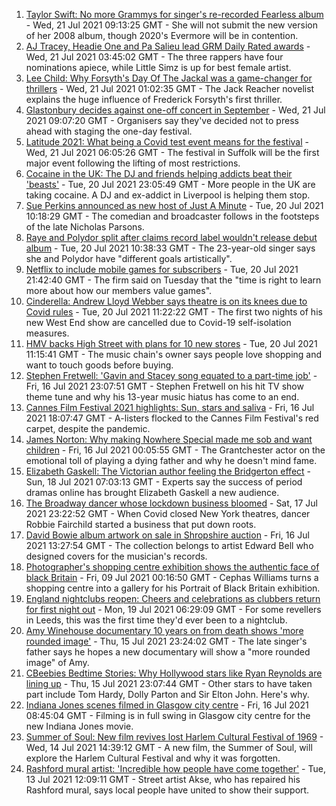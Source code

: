 1. [Taylor Swift: No more Grammys for singer's re-recorded Fearless album](https://www.bbc.co.uk/news/entertainment-arts-57913404) - Wed, 21 Jul 2021 09:13:25 GMT - She will not submit the new version of her 2008 album, though 2020's Evermore will be in contention.
2. [AJ Tracey, Headie One and Pa Salieu lead GRM Daily Rated awards](https://www.bbc.co.uk/news/entertainment-arts-57903275) - Wed, 21 Jul 2021 03:45:02 GMT - The three rappers have four nominations apiece, while Little Simz is up for best female artist.
3. [Lee Child: Why Forsyth's Day Of The Jackal was a game-changer for thrillers](https://www.bbc.co.uk/news/entertainment-arts-57856646) - Wed, 21 Jul 2021 01:02:35 GMT - The Jack Reacher novelist explains the huge influence of Frederick Forsyth's first thriller.
4. [Glastonbury decides against one-off concert in September](https://www.bbc.co.uk/news/entertainment-arts-57913369) - Wed, 21 Jul 2021 09:07:20 GMT - Organisers say they've decided not to press ahead with staging the one-day festival.
5. [Latitude 2021: What being a Covid test event means for the festival](https://www.bbc.co.uk/news/uk-england-suffolk-57895625) - Wed, 21 Jul 2021 06:05:26 GMT - The festival in Suffolk will be the first major event following the lifting of most restrictions.
6. [Cocaine in the UK: The DJ and friends helping addicts beat their 'beasts'](https://www.bbc.co.uk/news/uk-57733774) - Tue, 20 Jul 2021 23:05:49 GMT - More people in the UK are taking cocaine. A DJ and ex-addict in Liverpool is helping them stop.
7. [Sue Perkins announced as new host of Just A Minute](https://www.bbc.co.uk/news/entertainment-arts-57900638) - Tue, 20 Jul 2021 10:18:29 GMT - The comedian and broadcaster follows in the footsteps of the late Nicholas Parsons.
8. [Raye and Polydor split after claims record label wouldn't release debut album](https://www.bbc.co.uk/news/newsbeat-57901301) - Tue, 20 Jul 2021 10:38:33 GMT - The 23-year-old singer says she and Polydor have "different goals artistically".
9. [Netflix to include mobile games for subscribers](https://www.bbc.co.uk/news/business-57910038) - Tue, 20 Jul 2021 21:42:40 GMT - The firm said on Tuesday that the "time is right to learn more about how our members value games".
10. [Cinderella: Andrew Lloyd Webber says theatre is on its knees due to Covid rules](https://www.bbc.co.uk/news/entertainment-arts-57885964) - Tue, 20 Jul 2021 11:22:22 GMT - The first two nights of his new West End show are cancelled due to Covid-19 self-isolation measures.
11. [HMV backs High Street with plans for 10 new stores](https://www.bbc.co.uk/news/business-57899065) - Tue, 20 Jul 2021 11:15:41 GMT - The music chain's owner says people love shopping and want to touch goods before buying.
12. [Stephen Fretwell: 'Gavin and Stacey song equated to a part-time job'](https://www.bbc.co.uk/news/entertainment-arts-57812272) - Fri, 16 Jul 2021 23:07:51 GMT - Stephen Fretwell on his hit TV show theme tune and why his 13-year music hiatus has come to an end.
13. [Cannes Film Festival 2021 highlights: Sun, stars and saliva](https://www.bbc.co.uk/news/entertainment-arts-57864015) - Fri, 16 Jul 2021 18:07:47 GMT - A-listers flocked to the Cannes Film Festival's red carpet, despite the pandemic.
14. [James Norton: Why making Nowhere Special made me sob and want children](https://www.bbc.co.uk/news/entertainment-arts-57769056) - Fri, 16 Jul 2021 00:05:55 GMT - The Grantchester actor on the emotional toll of playing a dying father and why he doesn't mind fame.
15. [Elizabeth Gaskell: The Victorian author feeling the Bridgerton effect](https://www.bbc.co.uk/news/uk-england-manchester-57580580) - Sun, 18 Jul 2021 07:03:13 GMT - Experts say the success of period dramas online has brought Elizabeth Gaskell a new audience.
16. [The Broadway dancer whose lockdown business bloomed](https://www.bbc.co.uk/news/stories-57840115) - Sat, 17 Jul 2021 23:22:52 GMT - When Covid closed New York theatres, dancer Robbie Fairchild started a business that put down roots.
17. [David Bowie album artwork on sale in Shropshire auction](https://www.bbc.co.uk/news/uk-england-shropshire-57862410) - Fri, 16 Jul 2021 13:27:54 GMT - The collection belongs to artist Edward Bell who designed covers for the musician's records.
18. [Photographer's shopping centre exhibition shows the authentic face of black Britain](https://www.bbc.co.uk/news/entertainment-arts-57733386) - Fri, 09 Jul 2021 00:16:50 GMT - Cephas Williams turns a shopping centre into a gallery for his Portrait of Black Britain exhibition.
19. [England nightclubs reopen: Cheers and celebrations as clubbers return for first night out](https://www.bbc.co.uk/news/uk-57869258) - Mon, 19 Jul 2021 06:29:09 GMT - For some revellers in Leeds, this was the first time they'd ever been to a nightclub.
20. [Amy Winehouse documentary 10 years on from death shows 'more rounded image'](https://www.bbc.co.uk/news/entertainment-arts-57850132) - Thu, 15 Jul 2021 23:24:02 GMT - The late singer's father says he hopes a new documentary will show a "more rounded image" of Amy.
21. [CBeebies Bedtime Stories: Why Hollywood stars like Ryan Reynolds are lining up](https://www.bbc.co.uk/news/entertainment-arts-57827931) - Thu, 15 Jul 2021 23:07:44 GMT - Other stars to have taken part include Tom Hardy, Dolly Parton and Sir Elton John. Here's why.
22. [Indiana Jones scenes filmed in Glasgow city centre](https://www.bbc.co.uk/news/uk-scotland-57861704) - Fri, 16 Jul 2021 08:45:04 GMT - Filming is in full swing in Glasgow city centre for the new Indiana Jones movie.
23. [Summer of Soul: New film revives lost Harlem Cultural Festival of 1969](https://www.bbc.co.uk/news/entertainment-arts-57839265) - Wed, 14 Jul 2021 14:39:12 GMT - A new film, the Summer of Soul, will explore the Harlem Cultural Festival and why it was forgotten.
24. [Rashford mural artist: 'Incredible how people have come together'](https://www.bbc.co.uk/news/uk-57822845) - Tue, 13 Jul 2021 12:09:11 GMT - Street artist Akse, who has repaired his Rashford mural, says local people have united to show their support.
